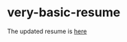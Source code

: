 # very-basic-resume
The updated resume is [here](https://github.com/KashishChandna05/very-basic-resume/edit/main/README.md)
